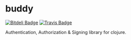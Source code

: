 # buddy

[![Bitdeli Badge](https://d2weczhvl823v0.cloudfront.net/niwibe/buddy/trend.png)](https://bitdeli.com/free "Bitdeli Badge")
[![Travis Badge](https://travis-ci.org/niwibe/clj.jdbc.png?branch=master)](https://travis-ci.org/niwibe/clj.jdbc "Travis Badge")


Authentication, Authorization & Signing library for clojure.



